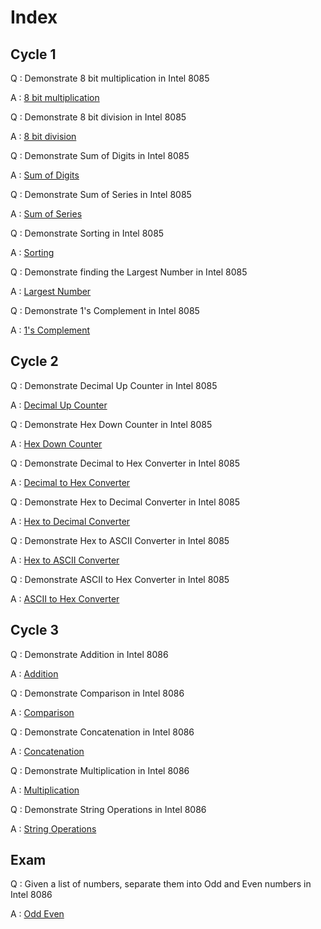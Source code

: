 # Index

## Cycle 1
Q : Demonstrate 8 bit multiplication in Intel 8085

A : [8 bit multiplication](./Cycle1/4.asm) 

Q : Demonstrate 8 bit division in Intel 8085

A : [8 bit division](./Cycle1/5.asm) 

Q : Demonstrate Sum of Digits in Intel 8085

A : [Sum of Digits](./Cycle1/6.asm) 

Q : Demonstrate Sum of Series in Intel 8085

A : [Sum of Series](./Cycle1/7.asm) 

Q : Demonstrate Sorting in Intel 8085

A : [Sorting](./Cycle1/8.asm) 

Q : Demonstrate finding the Largest Number in Intel 8085

A : [Largest Number](./Cycle1/9.asm) 

Q : Demonstrate 1's Complement in Intel 8085

A : [1's Complement](./Cycle1/10.asm) 

## Cycle 2
Q : Demonstrate Decimal Up Counter in Intel 8085

A : [Decimal Up Counter](./Cycle2/1.asm)
 
Q : Demonstrate Hex Down Counter in Intel 8085

A : [Hex Down Counter](./Cycle2/2.asm)

Q : Demonstrate Decimal to Hex Converter in Intel 8085

A : [Decimal to Hex Converter](./Cycle2/3.asm)

Q : Demonstrate Hex to Decimal Converter in Intel 8085

A : [Hex to Decimal Converter](./Cycle2/4.asm)

Q : Demonstrate Hex to ASCII Converter in Intel 8085

A : [Hex to ASCII Converter](./Cycle2/5.asm)

Q : Demonstrate ASCII to Hex Converter in Intel 8085

A : [ASCII to Hex Converter](./Cycle2/6.asm)

## Cycle 3
Q : Demonstrate Addition in Intel 8086 

A : [Addition](./Cycle2/ADDITION.asm)

Q : Demonstrate Comparison in Intel 8086 

A : [Comparison](./Cycle2/COMP.asm)

Q : Demonstrate Concatenation in Intel 8086 

A : [Concatenation](./Cycle2/CONCAT.asm)

Q : Demonstrate Multiplication in Intel 8086 

A : [Multiplication](./Cycle2/MULTIPLY.asm)

Q : Demonstrate String Operations in Intel 8086 

A : [String Operations](./Cycle2/STRING.asm)

## Exam
Q : Given a list of numbers, separate them into Odd and Even numbers in Intel 8086 

A : [Odd Even](./Cycle2/Odd-Even.asm)

